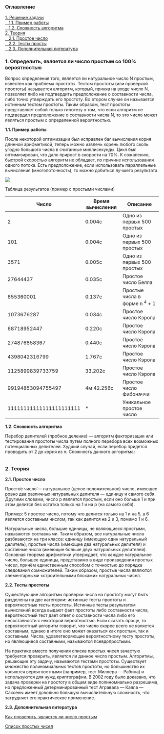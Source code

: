 <h3>Оглавление</h3>
<a href="#one">1. Решение задачи</a><br>
<a href="#two">&nbsp;&nbsp;&nbsp;1.1. Пример работы</a><br>
<a href="#two_2">&nbsp;&nbsp;&nbsp;1.2. Сложность алгоритма</a><br>
<a href="#three">2. Теория</a><br>
<a href="#four">&nbsp;&nbsp;&nbsp;2.1. Простое число</a><br>
<a href="#five">&nbsp;&nbsp;&nbsp;2.2. Тесты просты</a><br>
<a href="#seven">&nbsp;&nbsp;&nbsp;2.3. Дополнительная литература</a><br>

<h3 id="one">1. Определить, является ли число простым со 100% вероятностью</h3>
<p>Вопрос определения того, является ли натуральное число N простым, известен как проблема простоты. Тестом простоты (или проверкой простоты) называется алгоритм, который, приняв на входе число N, позволяет либо не подтвердить предположение о составности числа, либо точно утверждать его простоту. Во втором случае он называется истинным тестом простоты. Таким образом, тест простоты представляет собой только гипотезу о том, что если алгоритм не подтвердил предположение о составности числа N, то это число может являться простым с определенной вероятностью.</p>

<b id="two">1.1. Пример работы</b> <br>
<p>После некоторой оптимизации был исправлен баг вычисления корня длинной арифметикой, теперь можно извлечь корень любого сколь угодно большого числа в считанные миллисекунды. Цикл был оптимизирован, что дало прирост в скорости на 70%. К сожалению, быстрой скоростью алгоритм не обладает, по причине использования одного потока. Есть предположение, если использовать параллельные вычисления (многопоточность), то можно добиться лучшего результата.</p>

<img src="https://habrastorage.org/files/009/10e/b59/00910eb5964d4f2f9722501f22903aa8.png"/> <br>

Таблица результатов (пример с простыми числами)

Число | Время вычисления | Описание
------------ | ------------- | -------------
2 | 0.004с | Одно из первых 500 простых
101 | 0.004с | Одно из первых 500 простых
3571 | 0.005с | Одно из первых 500 простых
27644437 | 0.035с | Простое число Белла
655360001 | 0.137с | Простые числа в форме n <sup>4</sup> + 1
1073676287 | 0.034с | Простое число Кэрола
68718952447 | 0.220с | Простое число Кэрола
274876858367 | 0.440с | Простое число Кэрола
4398042316799 | 1.767с | Простое число Кэрола
1125899839733759 | 33.202с | Простое число Кэрола
99194853094755497 | 4м 42.256с | Простое число Фибоначчи
11111111111111111111111 | * | Уникальное простое число



<b id="two_2">1.2. Сложность алгоритма</b> 
<p>Перебор делителей (пробное деление) — алгоритм факторизации или тестирования простоты числа путем полного перебора всех возможных потенциальных делителей. Худший случай, если перебор придется проводить от 2 до корня из n. Сложность данного алгоритма:</p>
<img src="https://upload.wikimedia.org/math/0/9/b/09b2c4b7a377bbfafc1dcffaa7b27186.png" alt="">
<br> 

<h3 id="three">2. Теория</h3>
<b id="four">2.1. Простое число</b>
<p>Просто́е число́ — натуральное (целое положительное) число, имеющее ровно два различных натуральных делителя — единицу и самого себя. Другими словами, число p является простым, если оно больше 1 и при этом делится без остатка только на 1 и на p (на самого себя).</p>

<p>
	Пример: 5 простое число, потому что делится только на 1 и на 5, а 6 является составным числом, так как делится на 2 и 3, помимо 1 и 6.
</p>

<p>
	Натуральные числа, бо́льшие единицы, не являющиеся простыми, называются составными. Таким образом, все натуральные числа разбиваются на три класса: единицу (имеющую один натуральный делитель), простые числа (имеющие два натуральных делителя) и составные числа (имеющие больше двух натуральных делителей). Основная теорема арифметики утверждает, что каждое натуральное число, большее единицы, представимо в виде произведения простых чисел, причём единственным способом с точностью до порядка следования сомножителей. Таким образом, простые числа являются элементарными «строительными блоками» натуральных чисел.
</p>

<b id="five">2.2. Тесты простоты</b>
<p>Существующие алгоритмы проверки числа на простоту могут быть разделены на две категории: истинные тесты простоты и вероятностные тесты простоты. Истинные тесты результатом вычислений всегда выдают факт простоты либо составности числа, вероятностный тест дает ответ о составности числа либо его несоставности с некоторой вероятностью. Если сказать проще, то вероятностный алгоритм говорит, что число скорее всего не является составным, однако в итоге оно может оказаться как простым, так и составным. Числа, удовлетворяющие вероятностному тесту простоты, но являющиеся составными, называются псевдопростыми. </p>

<p>
	На практике вместо получения списка простых чисел зачастую требуется проверить, является ли данное число простым. Алгоритмы, решающие эту задачу, называются тестами простоты. Существует множество полиномиальных тестов простоты, но большинство их являются вероятностными (например, тест Миллера — Рабина) и используются для нужд криптографии. В 2002 году было доказано, что задача проверки на простоту в общем виде полиномиально разрешима, но предложенный детерминированный тест Агравала — Каяла — Саксены имеет довольно большую вычислительную сложность, что затрудняет его практическое применение.
</p>

<b id="seven">2.3. Дополнительная литература</b>
<p><a href="http://ru.wikihow.com/%D0%BF%D1%80%D0%BE%D0%B2%D0%B5%D1%80%D0%B8%D1%82%D1%8C,-%D1%8F%D0%B2%D0%BB%D1%8F%D0%B5%D1%82%D1%81%D1%8F-%D0%BB%D0%B8-%D1%87%D0%B8%D1%81%D0%BB%D0%BE-%D0%BF%D1%80%D0%BE%D1%81%D1%82%D1%8B%D0%BC">Как проверить, является ли число простым</a></p>
<p><a href="https://ru.wikipedia.org/wiki/%D0%A1%D0%BF%D0%B8%D1%81%D0%BE%D0%BA_%D0%BF%D1%80%D0%BE%D1%81%D1%82%D1%8B%D1%85_%D1%87%D0%B8%D1%81%D0%B5%D0%BB">Список простых чисел</a></p>